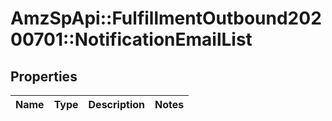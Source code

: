 # AmzSpApi::FulfillmentOutbound20200701::NotificationEmailList

## Properties
Name | Type | Description | Notes
------------ | ------------- | ------------- | -------------


